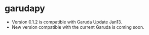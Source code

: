garudapy
========
* Version 0.1.2 is compatible with Garuda Update Jan13.
* New version compatible with the current Garuda is coming soon.
